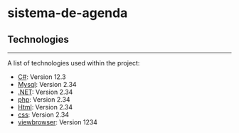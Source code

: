# sistema-de-agenda
## Technologies
***
A list of technologies used within the project:
* [C#](https://example.com): Version 12.3 
* [Mysql](https://example.com): Version 2.34
* [.NET](https://example.com): Version 2.34
* [php](https://example.com): Version 2.34
* [Html](https://example.com): Version 2.34
* [css](https://example.com): Version 2.34
* [viewbrowser](https://example.com): Version 1234
